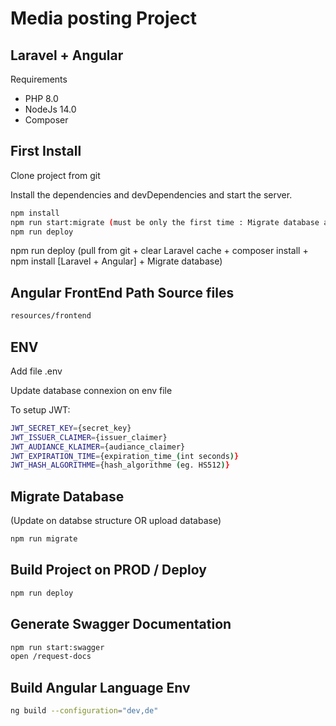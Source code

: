 # Media posting Project
## Laravel + Angular

Requirements

- PHP 8.0
- NodeJs 14.0
- Composer

## First Install

Clone project from git

Install the dependencies and devDependencies and start the server.

```sh
npm install
npm run start:migrate (must be only the first time : Migrate database and Upload required data)
npm run deploy
```
npm run deploy (pull from git + clear Laravel cache + composer install + npm install [Laravel + Angular] + Migrate database)

## Angular FrontEnd Path Source files

```sh
resources/frontend
```

## ENV

Add file .env

Update database connexion on env file

To setup JWT: 
```sh
JWT_SECRET_KEY={secret_key}
JWT_ISSUER_CLAIMER={issuer_claimer}
JWT_AUDIANCE_KLAIMER={audiance_claimer}
JWT_EXPIRATION_TIME={expiration_time_(int seconds)}
JWT_HASH_ALGORITHME={hash_algorithme (eg. HS512)}
```

## Migrate Database

(Update on databse structure OR upload database)


```sh
npm run migrate
```

## Build Project on PROD / Deploy

```sh
npm run deploy
```
## Generate Swagger Documentation

```sh
npm run start:swagger
open /request-docs
```

## Build Angular Language Env

```sh
ng build --configuration="dev,de"
```

